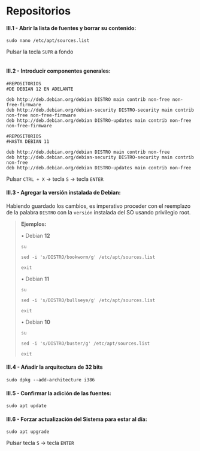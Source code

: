 # Repositorios

#### III.1 - Abrir la lista de fuentes y borrar su contenido:

~~~
sudo nano /etc/apt/sources.list
~~~

Pulsar la tecla `SUPR` a fondo

~~~

~~~

#### III.2 - Introducir componentes generales:

~~~
#REPOSITORIOS
#DE DEBIAN 12 EN ADELANTE

deb http://deb.debian.org/debian DISTRO main contrib non-free non-free-firmware
deb http://deb.debian.org/debian-security DISTRO-security main contrib non-free non-free-firmware
deb http://deb.debian.org/debian DISTRO-updates main contrib non-free non-free-firmware
~~~

~~~
#REPOSITORIOS
#HASTA DEBIAN 11

deb http://deb.debian.org/debian DISTRO main contrib non-free
deb http://deb.debian.org/debian-security DISTRO-security main contrib non-free
deb http://deb.debian.org/debian DISTRO-updates main contrib non-free
~~~

Pulsar `CTRL + X` → tecla `S` → tecla `ENTER`


#### III.3 - Agregar la versión instalada de Debian:

Habiendo guardado los cambios, es imperativo proceder con el reemplazo de la palabra `DISTRO` con la `versión` instalada del SO usando privilegio root.

> **Ejemplos:**
> <p> <p>
>
> 
> • Debian **12**
> ~~~
> su
> ~~~
> ~~~
> sed -i 's/DISTRO/bookworm/g' /etc/apt/sources.list
> ~~~
> ~~~
> exit
> ~~~
>
> • Debian **11**
> ~~~
> su
> ~~~
> ~~~
> sed -i 's/DISTRO/bullseye/g' /etc/apt/sources.list
> ~~~
> ~~~
> exit
> ~~~
>  
> • Debian **10**
> ~~~
> su
> ~~~
> ~~~
> sed -i 's/DISTRO/buster/g' /etc/apt/sources.list
> ~~~
> ~~~
> exit
> ~~~

#### III.4 - Añadir la arquitectura de 32 bits 

~~~
sudo dpkg --add-architecture i386
~~~


#### III.5 - Confirmar la adición de las fuentes:

~~~
sudo apt update
~~~


#### III.6 - Forzar actualización del Sistema para estar al día:

~~~
sudo apt upgrade
~~~

Pulsar tecla `S` → tecla `ENTER`
